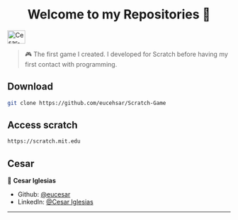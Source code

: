 <h1 align="center">Welcome to my Repositories 🤝</h1>
<p>
  <img align="center" alt="Cesar-CSS" height="30" width="40" src="https://cdn.jsdelivr.net/gh/devicons/devicon/icons/android/android-original.svg">
  </a>
</p>

> 🎮 The first game I created. I developed for Scratch before having my first contact with programming.


## Download

```sh
git clone https://github.com/eucehsar/Scratch-Game
```

## Access scratch

```sh
https://scratch.mit.edu
```

## Cesar

👤 **Cesar Iglesias**

* Github: [@eucesar](https://github.com/eucesar)
* LinkedIn: [@Cesar Iglesias](https://www.linkedin.com/in/cesar-iglesias-tecnologia/)

***
